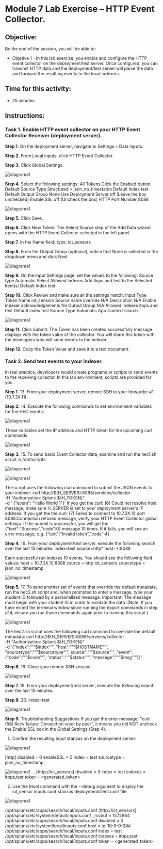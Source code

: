 # Module 7 Lab Exercise – HTTP Event Collector. 

## Objective:
By the end of the session, you will be able to:
- Objetive 1 - In this lab exercise, you enable and configure the HTTP event collector on the deployment/test server. Once configured, you can transmit HTTP data and the deployment/test server will parse the data and forward the resulting events to the local indexers.

## Time for this activity:
- 25 minutes.

## Instructions: 
<!-- Provide detailed steps on how to configure and manage systems, implement software solutions, perform security testing, or any other practical scenario relevant to the field of Information Technology -->

### Task 1. Enable HTTP event collector on your HTTP Event Collector Receiver (deployment server).

**Step 1.** On the deployment server, navigate to Settings > Data inputs.

**Step 2.** From Local inputs, click HTTP Event Collector.

**Step 3.** Click Global Settings.

![diagrama1](../images/img89.png)

**Step 4.** Select the following settings:
All Tokens	Click the Enabled button
Default Source Type	Structured > json_no_timestamp
Default Index	test
Default Output Group	None
Use Deployment Server	off	(Leave the box unchecked)
Enable SSL	off	(Uncheck the box)
HTTP Port Number	8088

![diagrama1](../images/img90.png)

**Step 5.** Click Save.

**Step 6.** Click New Token.
The Select Source step of the Add Data wizard opens with the HTTP Event Collector selected in the left panel.

**Step 7.** In the Name field, type: iot_sensors

**Step 8.** From the Output Group (optional), notice that None is selected in the dropdown menu and click
Next

![diagrama1](../images/img91.png)

**Step 9.** On the Input Settings page, set the values to the following: 
Source type	Automatic
Select Allowed Indexes	Add itops and test to the Selected item(s)
Default Index	test

**Step 10.** Click Review and make sure all the settings match: 
Input Type	Token
Name	iot_sensors
Source name override	N/A
Description	N/A
Enable indexer acknowledgements	No
Output Group	N/A
Allowed indexes	itops and test
Default index	test
Source Type	Automatic
App Context	search

![diagrama1](../images/img92.png)

**Step 11.** Click Submit.
The Token has been created successfully message displays with the token value of the collector. You will share this token with the developers who will send events to the indexer.

**Step 12.** Copy the Token Value and save it to a text document.

### Task 2. Send test events to your indexer.
In real practice, developers would create programs or scripts to send events to the receiving collector. In this lab environment, scripts are provided for you.

**Step 1.** 13.	From your deployment server, remote SSH to your forwarder #1 (10.7.3X.11).

**Step 2.** 14.	Execute the following commands to set environment variables for the HEC events:

![diagrama1](../images/img93.png)

These variables set the IP address and HTTP token for the upcoming curl commands.

![diagrama1](../images/img94.png)

**Step 3.** 15.	To send basic Event Collector data, examine and run the hec1.sh script in /opt/scripts:

![diagrama1](../images/img95.png)

![diagrama1](../images/img96.png)

The script uses the following curl command to submit the JSON events to your indexer:
curl http://${H_SERVER}:8088/services/collector \
-H "Authorization: Splunk ${H_TOKEN}" \
-d ' {"event": "Hello World 1"}'
If you get the curl: (6) Could not resolve host message, make sure H_SERVER is set to your deployment server's IP address.
If you get the the curl: (7) Failed to connect to 10.7.3X.10 port 8088:Connection refused message, verify your HTTP Event Collector global settings.
If the submit is successful, you will get the {"text":"Success","code":0} message 10 times. If it fails, you will see an error message; e.g. {"text":"Invalid token","code":4}

**Step 4.** 16.	From your deployment/test server, execute the following search over the last 15 minutes.
index=test source=http* host=*:8088

Each successful run indexes 10 events. You should see the following field values: host = 10.7.3X.10:8088
source = http:iot_sensors
sourcetype = json_no_timestamp

![diagrama1](../images/img97.png)

**Step 5.** 17.	To send another set of events that override the default metadata, run the hec2.sh script and, when prompted to enter a message, type your student ID followed by a personalized message. Important: The message must begin with your student ID in order to validate the data. (Note: If you have exited the terminal window since running the export commands in step #14, ensure you run those commands again prior to running this script.)

![diagrama1](../images/img98.png)

The hec2.sh script uses the following curl command to override the default metadata:
curl http://${H_SERVER}:8088/services/collector \
-H "Authorization: Splunk ${H_TOKEN}" \
-d '{"index":"'"$index"'", "host":"'"$HOSTNAME"'", "sourcetype":"'"$sourcetype"'",
source":"'"$source"'", "event":{"code":"'"$code"'", "status":"'"$status"'", "message":"'"$msg"'"}}'

**Step 6.** 18.	Close your remote SSH session

![diagrama1](../images/img99.png)

**Step 7.** 19.	From your deployment/test server, execute the following search over the last 15 minutes.

**Step 8.** 20.	index=test

![diagrama1](../images/img100.png)

**Step 9.** Troubleshooting Suggestions
If you get the error message, "curl: (56) Recv failure: Connection reset by peer", it means you did NOT uncheck the Enable SSL box in the Global Settings (Step 4).

1.	Confirm the resulting input stanzas on the deployment server:

![diagrama1](../images/img101.png)

[http] disabled = 0
enableSSL = 0 index = test
sourcetype = json_no_timestamp

![diagrama1](../images/img102.png)
...
[http://iot_sensors] disabled = 0
index = test
indexes = itops,test token = <generated_token>

2.	Use the btool command with the --debug argument to display the iot_sensor inputs.conf stanzas
deploymentclient.conf file.

![diagrama1](../images/img103.png)

/opt/splunk/etc/apps/search/local/inputs.conf [http://iot_sensors]
/opt/splunk/etc/system/default/inputs.conf	_rcvbuf = 1572864
/opt/splunk/etc/apps/search/local/inputs.conf disabled = 0
/opt/splunk/etc/system/local/inputs.conf	host = ip-10-0-0-2##
/opt/splunk/etc/apps/search/local/inputs.conf index = test
/opt/splunk/etc/apps/search/local/inputs.conf indexes = itops,test
/opt/splunk/etc/apps/search/local/inputs.conf token = <generated_token>

